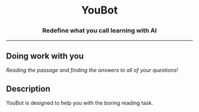 # <p align="center"> YouBot </p>

### <p align="center"> Redefine what you call learning with AI </p>

<hr>

## Doing work with you
*Reading the passage and finding the answers to all of your questions!*

## Description
YouBot is designed to help you with the boring reading task. 
